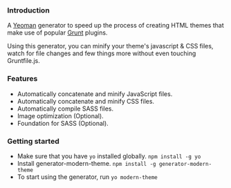 ### Introduction

A [Yeoman](http://yeoman.io/) generator to speed up the process of creating HTML themes
that make use of popular [Grunt](http://gruntjs.com/) plugins.

Using this generator, you can minify your theme's javascript &amp; CSS files,
watch for file changes and few things more without even touching Gruntfile.js.


### Features
- Automatically concatenate and minify JavaScript files.
- Automatically concatenate and minify CSS files.
- Automatically compile SASS files.
- Image optimization (Optional).
- Foundation for SASS (Optional).

### Getting started
- Make sure that you have `yo` installed globally. `npm install -g yo`
- Install generator-modern-theme. `npm install -g generator-modern-theme`
- To start using the generator, run `yo modern-theme`

